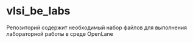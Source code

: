 # vlsi_be_labs
Репозиторий содержит необходимый набор файлов для выполнения лабораторной работы в среде OpenLane

